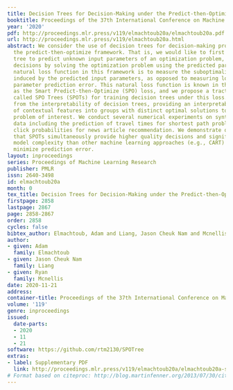 ```yaml
---
title: Decision Trees for Decision-Making under the Predict-then-Optimize Framework
booktitle: Proceedings of the 37th International Conference on Machine Learning
year: '2020'
pdf: http://proceedings.mlr.press/v119/elmachtoub20a/elmachtoub20a.pdf
url: http://proceedings.mlr.press/v119/elmachtoub20a.html
abstract: We consider the use of decision trees for decision-making problems under
  the predict-then-optimize framework. That is, we would like to first use a decision
  tree to predict unknown input parameters of an optimization problem, and then make
  decisions by solving the optimization problem using the predicted parameters. A
  natural loss function in this framework is to measure the suboptimality of the decisions
  induced by the predicted input parameters, as opposed to measuring loss using input
  parameter prediction error. This natural loss function is known in the literature
  as the Smart Predict-then-Optimize (SPO) loss, and we propose a tractable methodology
  called SPO Trees (SPOTs) for training decision trees under this loss. SPOTs benefit
  from the interpretability of decision trees, providing an interpretable segmentation
  of contextual features into groups with distinct optimal solutions to the optimization
  problem of interest. We conduct several numerical experiments on synthetic and real
  data including the prediction of travel times for shortest path problems and predicting
  click probabilities for news article recommendation. We demonstrate on these datasets
  that SPOTs simultaneously provide higher quality decisions and significantly lower
  model complexity than other machine learning approaches (e.g., CART) trained to
  minimize prediction error.
layout: inproceedings
series: Proceedings of Machine Learning Research
publisher: PMLR
issn: 2640-3498
id: elmachtoub20a
month: 0
tex_title: Decision Trees for Decision-Making under the Predict-then-Optimize Framework
firstpage: 2858
lastpage: 2867
page: 2858-2867
order: 2858
cycles: false
bibtex_author: Elmachtoub, Adam and Liang, Jason Cheuk Nam and Mcnellis, Ryan
author:
- given: Adam
  family: Elmachtoub
- given: Jason Cheuk Nam
  family: Liang
- given: Ryan
  family: Mcnellis
date: 2020-11-21
address: 
container-title: Proceedings of the 37th International Conference on Machine Learning
volume: '119'
genre: inproceedings
issued:
  date-parts:
  - 2020
  - 11
  - 21
software: https://github.com/rtm2130/SPOTree
extras:
- label: Supplementary PDF
  link: http://proceedings.mlr.press/v119/elmachtoub20a/elmachtoub20a-supp.pdf
# Format based on citeproc: http://blog.martinfenner.org/2013/07/30/citeproc-yaml-for-bibliographies/
---
```

